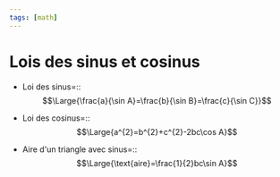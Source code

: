 ```yaml
---
tags: [math] 
---
```


# Lois des sinus et cosinus
- Loi des sinus=::$$\Large{\frac{a}{\sin A}=\frac{b}{\sin B}=\frac{c}{\sin C}}$$
<!--SR:!2023-12-20,85,290-->
- Loi des cosinus=::$$\Large{a^{2}=b^{2}+c^{2}-2bc\cos A}$$
<!--SR:!2023-10-11,7,190-->

- Aire d'un triangle avec sinus=::$$\Large{\text{aire}=\frac{1}{2}bc\sin A}$$
<!--SR:!2023-10-14,6,190-->